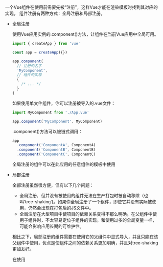 一个Vue组件在使用前需要先被“注册”，这样Vue才能在渲染模板时找到其对应的实现。
组件注册有两种方式：全局注册和局部注册。

- 全局注册

  使用Vue应用实例的.component()方法，让组件在当前Vue应用中全局可用。

  ```js
  import { createApp } from 'vue'
  
  const app = createApp({})
  
  app.component(
    // 注册的名字
    'MyComponent',
    // 组件的实现
    {
      /* ... */
    }
  )
  ```

  如果使用单文件组件，你可以注册被导入的.vue文件：

  ```js
  import MyComponent from './App.vue'
  
  app.component('MyComponent', MyComponent)
  ```

  .component()方法可以被链式调用：

  ```js
  app
    .component('ComponentA', ComponentA)
    .component('ComponentB', ComponentB)
    .component('ComponentC', ComponentC)
  ```

  全局注册的组件可以在此应用的任意组件的模板中使用

- 局部注册

  全部注册虽然很方便，但有以下几个问题：

  - 全局注册，但并没有被使用的组件无法在生产打包时被自动移除（也叫‘tree-shaking’)。如果你全局注册了一个组件，即使它并没有实际被使用，仍然会出现在打包后的JS文件中。
  - 全局注册在大型项目中使项目的依赖关系变得不那么明确。在父组件中使用子组件时，不太容易定位子组件的实现。和使用过多的全局变量一样，可能会影响应用长期的可维护性。

  相比之下，局部注册的组件需要在使用它的父组件中显式导入，并且只能在该父组件中使用，优点是使组件之间的依赖关系更加明确，并且对tree-shaking更加友好。

  在使用<script setup>的单文件组价中，导入的组件可以直接在模板中使用，无需注册：

  ```vue
  <script setup>
  import ComponentA from './ComponentA.vue'
  </script>
  
  <template>
    <ComponentA />
  </template>
  ```

  如果没有使用 `<script setup>`，则需要使用 `components` 选项来显式注册：

  ```vue
  import ComponentA from './ComponentA.js'
  
  export default {
    components: {
      ComponentA
    },
    setup() {
      // ...
    }
  }
  ```

  

